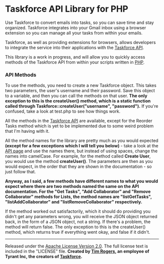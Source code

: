Taskforce API Library for PHP
=============================

Use Taskforce to convert emails into tasks, so you can save time and stay organized. Taskforce integrates into your Gmail inbox using a browser extension so you can manage all your tasks from within your emails.

Taskforce, as well as providing extensions for browsers, allows developers to integrate the service into their applications with the [Taskforce API](http://www.taskforceapp.com/api). 

This library is a work in progress, and will allow you to quickly access methods of the Taskforce API from within your scripts written in [PHP](http://php.net). 

### API Methods

To use the methods, you need to create a new Taskforce object. This takes two parameters, the user's username and their password. Save this object to a variable, and then you can call the methods on that user. **The only exception to this is the createUser() method, which is a static function called through Taskforce::createUser("username", "password").** If you're confused, take a look at test.php to see how things work.

All the methods in the [Taskforce API](http://www.taskforceapp.com/api) are available, except for the Reorder Tasks method which is yet to be implemented due to some weird problem that I'm having with it.

All the method names for the library are pretty much as you would expected **(except for a few exceptions which I will tell you below)** - take a look at the [API page](http://www.taskforceapp.com/api) and use the names there, but instead of using spaces, change the names into camelCase. For example, for the method called **Create User**, you would use the method **createUser()**. The parameters are then as you would expect, in the order that they are shown in the documentation - so just follow that. 

**Anyway, as I said, a few methods have different names to what you would expect where there are two methods named the same on the API documentation. For the "Get Tasks", "Add Collaborator" and "Remove Collaborator" methods for Lists, the method names are "listGetTasks", "listAddCollaborator" and "listRemoveCollaborator" respectively.**

If the method worked out satisfactorily, which it should do providing you didn't get any parameters wrong, you will receive the JSON object returned back, in the form of a JSON object, not a string. If there's a problem, the method will return false. The only exception to this is the createUser() method, which returns true if everything went okay, and false if it didn't.



---
Released under the [Apache License Version 2.0](http://www.apache.org/licenses/LICENSE-2.0). The full license text is included in the "LICENSE" file. **Created by [Tim Rogers](http://www.twitter.com/timrogers), an employee of Tyrant Inc, the creators of [Taskforce](http://www.taskforceapp.com).**